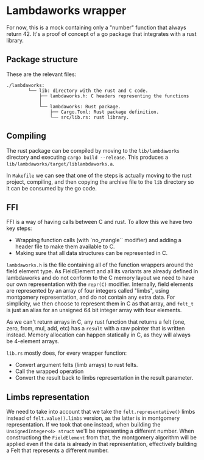 # Lambdaworks wrapper

For now, this is a mock containing only a "number" function that always return 42. It's a
proof of concept of a go package that integrates with a rust library.

## Package structure

These are the relevant files:

```
./lambdaworks: 
        └── lib: directory with the rust and C code.
            ├── lambdaworks.h: C headers representing the functions
            │                  
            └── lambdaworks: Rust package.
                ├── Cargo.Toml: Rust package definition.
                └── src/lib.rs: rust library.
```

## Compiling

The rust package can be compiled by moving to the `lib/lambdaworks` directory and executing `cargo build --release`. This produces a `lib/lambdaworks/target/liblambdaworks.a`.

In `Makefile` we can see that one of the steps is actually moving to the rust project, compiling, and then copying the archive file to the `lib` directory so it can be consumed by the go code.

## FFI

FFI is a way of having calls between C and rust. To allow this we have two key steps:
- Wrapping function calls (with `no_mangle`` modifier) and adding a header file to make them available to C.
- Making sure that all data structures can be represented in C.

`lambdaworks.h` is the file containing all of the function wrappers around the field element type. As FieldElement and all its variants are already defined in lambdaworks and do not conform
to the C memory layout we need to have our own representation with the `repr(C)` modifier.
Internally, field elements are represented by an array of four integers called "limbs", using
montgomery representation, and do not contain any extra data. For simplicity, we then choose to
represent them in C as that array, and `felt_t` is just an alias for an unsigned 64 bit integer array with four elements.

As we can't return arrays in C, any rust function that returns a felt (one, zero, from, mul, add, etc) has a `result` with a raw pointer that is written instead. Memory allocation can happen
statically in C, as they will always be 4-element arrays.

`lib.rs` mostly does, for every wrapper function:
- Convert argument felts (limb arrays) to rust felts.
- Call the wrapped operation
- Convert the result back to limbs representation in the result parameter.

## Limbs representation

We need to take into account that we take the `felt.representative()` limbs instead of `felt.value().limbs` version, as the latter is in montgomery representation. If we took that one 
instead, when building the `UnsignedInteger<4> struct` we'll be representing a different number.
When constructiong the `FieldElement` from that, the montgomery algorithm will be applied even if the data is already in that representation, effectively building a Felt that represents a different number.


